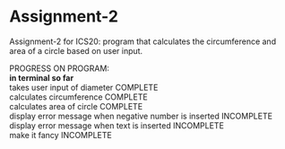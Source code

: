 # Assignment-2
Assignment-2 for ICS20: program that calculates the circumference and area of a circle based on user input.

PROGRESS ON PROGRAM:<br>
**in terminal so far** <br>
takes user input of diameter COMPLETE <br>
calculates circumference COMPLETE <br>
calculates area of circle COMPLETE <br>
display error message when negative number is inserted INCOMPLETE <br>
display error message when text is inserted INCOMPLETE <br>
make it fancy INCOMPLETE <br>

